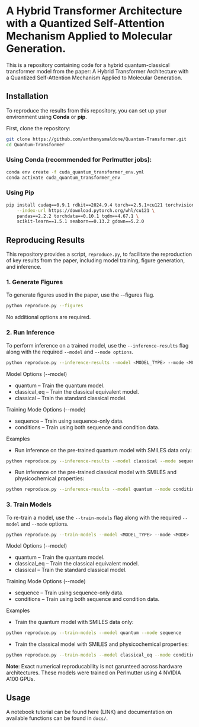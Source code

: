 # A Hybrid Transformer Architecture with a Quantized Self-Attention Mechanism Applied to Molecular Generation.
This is a repository containing code for a hybrid quantum-classical transformer model from the paper: A Hybrid Transformer Architecture with a Quantized Self-Attention Mechanism Applied to Molecular Generation.

## Installation

To reproduce the results from this repository, you can set up your environment using **Conda** or **pip**.

First, clone the repository:
```sh
git clone https://github.com/anthonysmaldone/Quantum-Transformer.git
cd Quantum-Transformer
```
### Using Conda (recommended for Perlmutter jobs):
```sh
conda env create -f cuda_quantum_transformer_env.yml
conda activate cuda_quantum_transformer_env
```

### Using Pip
```sh
pip install cudaq==0.9.1 rdkit==2024.9.4 torch==2.5.1+cu121 torchvision torchaudio \
    --index-url https://download.pytorch.org/whl/cu121 \
    pandas==2.2.2 torchdata==0.10.1 tqdm==4.67.1 \
    scikit-learn==1.5.1 seaborn==0.13.2 gdown==5.2.0
```
## Reproducing Results

This repository provides a script, `reproduce.py`, to facilitate the reproduction of key results from the paper, including model training, figure generation, and inference.

### **1. Generate Figures**
To generate figures used in the paper, use the --figures flag.
```sh
python reproduce.py --figures
```
No additional options are required.

### **2. Run Inference**
To perform inference on a trained model, use the `--inference-results` flag along with the required `--model` and `--mode options`.
```sh
python reproduce.py --inference-results --model <MODEL_TYPE> --mode <MODE>
```
Model Options (--model)
- quantum – Train the quantum model.
- classical_eq – Train the classical equivalent model.
- classical – Train the standard classical model.
  
Training Mode Options (--mode)
- sequence – Train using sequence-only data.
- conditions – Train using both sequence and condition data.

Examples
- Run inference on the pre-trained quantum model with SMILES data only:
```sh
python reproduce.py --inference-results --model classical --mode sequence
```
- Run inference on the pre-trained classical model with SMILES and physicochemical properties:
```sh
python reproduce.py --inference-results --model quantum --mode conditions
```

### **3. Train Models**
To re-train a model, use the `--train-models` flag along with the required `--model` and `--mode` options.

```sh
python reproduce.py --train-models --model <MODEL_TYPE> --mode <MODE>
```
Model Options (--model)
- quantum – Train the quantum model.
- classical_eq – Train the classical equivalent model.
- classical – Train the standard classical model.
  
Training Mode Options (--mode)
- sequence – Train using sequence-only data.
- conditions – Train using both sequence and condition data.

Examples
- Train the quantum model with SMILES data only:
```sh
python reproduce.py --train-models --model quantum --mode sequence
```
- Train the classical model with SMILES and physicochemical properties:
```sh
python reproduce.py --train-models --model classical_eq --mode conditions
```

**Note**: Exact numerical reproducability is not garunteed across hardware architectures. These models were trained on Perlmutter using 4 NVIDIA A100 GPUs.

## Usage
A notebook tutorial can be found here (LINK) and documentation on available functions can be found in `docs/`.